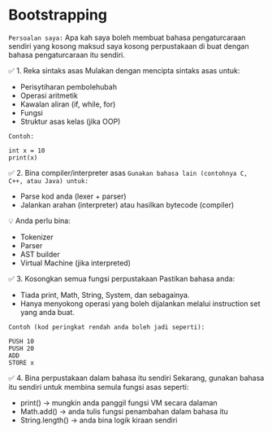 # Bootstrapping

`Persoalan saya:`
Apa kah saya boleh membuat bahasa pengaturcaraan sendiri yang kosong maksud saya kosong perpustakaan di buat dengan bahasa pengaturcaraan itu sendiri.

✅ 1. Reka sintaks asas
Mulakan dengan mencipta sintaks asas untuk:
* Perisytiharan pembolehubah
* Operasi aritmetik
* Kawalan aliran (if, while, for)
* Fungsi
* Struktur asas kelas (jika OOP)

`Contoh:`
```
int x = 10
print(x)
```

✅ 2. Bina compiler/interpreter asas
`Gunakan bahasa lain (contohnya C, C++, atau Java) untuk:`
* Parse kod anda (lexer + parser)
* Jalankan arahan (interpreter) atau hasilkan bytecode (compiler)

💡 Anda perlu bina:
* Tokenizer
* Parser
* AST builder
* Virtual Machine (jika interpreted)

✅ 3. Kosongkan semua fungsi perpustakaan
Pastikan bahasa anda:
* Tiada print, Math, String, System, dan sebagainya.
* Hanya menyokong operasi yang boleh dijalankan melalui instruction set yang anda buat.

`Contoh (kod peringkat rendah anda boleh jadi seperti):`
```
PUSH 10
PUSH 20
ADD
STORE x
```

✅ 4. Bina perpustakaan dalam bahasa itu sendiri
Sekarang, gunakan bahasa itu sendiri untuk membina semula fungsi asas seperti:
* print() → mungkin anda panggil fungsi VM secara dalaman
* Math.add() → anda tulis fungsi penambahan dalam bahasa itu
* String.length() → anda bina logik kiraan sendiri

